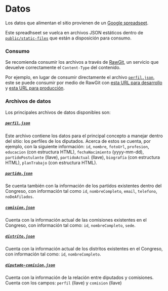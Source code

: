 # Datos

Los datos que alimentan el sitio provienen de un [Google spreadseet](https://docs.google.com/spreadsheets/d/1haid-rjQqAY62soTzOupd-caDMo--QJBgaWkpimxiM8/pubhtml).

Este spreadhseet se vuelca en archivos JSON estáticos dentro de [`public/static-files`](public/static-files)
que están a disposición para consumo.

### Consumo

Se recomienda consumir los archivos a través de [RawGit](https://rawgit.com), un
servicio que devuelve correctamente el `Content-Type` del contenido.

Por ejemplo, en lugar de consumir directamente el archivo [`perfil.json`](static-files/perfil.json),
este se puede consumir por medio de RawGit con [esta URL para desarrollo](https://rawgit.com/RedCiudadana/JusticiaAbiertaBeta/master/public/static-files/perfil.json)
y [esta URL para producción](https://cdn.rawgit.com/RedCiudadana/JusticiaAbiertaBeta/e4077346/public/static-files/perfil.json).

### Archivos de datos

Los principales archivos de datos disponibles son:

##### [`perfil.json`](static-files/perfil.json)

Este archivo contiene los datos para el principal concepto a manejar dentro del sitio:
los perfiles de los diputados. Acerca de estos se cuenta, por ejemplo, con la siguiente
información: `id`, `nombre`, `fotoUrl`, `profesion`, `educacion` (con estructura HTML), `fechaNacimiento`
(yyyy-mm-dd), `partidoPostulante` (llave), `partidoActual` (llave), `biografía` (con
estructura HTML), `planTrabajo` (con estructura HTML).

##### [`partido.json`](static-files/partido.json)

Se cuenta también con la información de los partidos existentes dentro del Congreso,
con información tal como `id`, `nombreCompleto`, `email`, `telefono`, `noDeAfilados`.

##### [`comision.json`](static-files/comision.json)

Cuenta con la información actual de las comisiones existentes en el Congreso,
con información tal como: `id`, `nombreCompleto`, `sede`.

##### [`distrito.json`](static-files/comision.json)

Cuenta con la información actual de los distritos existentes en el Congreso,
con información tal como: `id`, `nombreCompleto`.

##### [`diputado-comision.json`](static-files/comision.json)

Cuenta con la información de la relación entre diputados y comisiones. Cuenta con
los campos: `perfil` (llave) y `comision` (llave)
